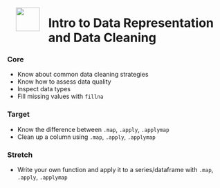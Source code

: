 <img src="http://imgur.com/1ZcRyrc.png" style="float: left; margin: 20px; height: 55px">

# Intro to Data Representation and Data Cleaning


### Core
- Know about common data cleaning strategies
- Know how to assess data quality
- Inspect data types
- Fill missing values with `fillna`

### Target
- Know the difference between `.map`, `.apply`, `.applymap`  
- Clean up a column using `.map`, `.apply`, `.applymap`  

### Stretch
- Write your own function and apply it to a series/dataframe with `.map`, `.apply`, `.applymap`  